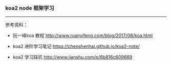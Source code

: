 ### koa2 node 框架学习

---

参考资料：

* 阮一峰koa 教程 http://www.ruanyifeng.com/blog/2017/08/koa.html
* koa2 进阶学习笔记 https://chenshenhai.github.io/koa2-note/

* koa2 学习踩坑 http://www.jianshu.com/p/6b816c609669
